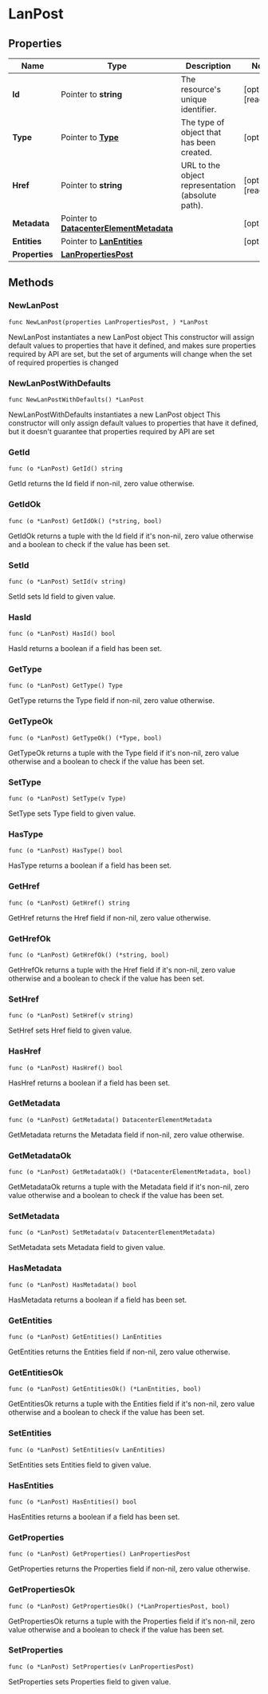 # LanPost

## Properties

|Name | Type | Description | Notes|
|------------ | ------------- | ------------- | -------------|
|**Id** | Pointer to **string** | The resource&#39;s unique identifier. | [optional] [readonly] |
|**Type** | Pointer to [**Type**](Type.md) | The type of object that has been created. | [optional] |
|**Href** | Pointer to **string** | URL to the object representation (absolute path). | [optional] [readonly] |
|**Metadata** | Pointer to [**DatacenterElementMetadata**](DatacenterElementMetadata.md) |  | [optional] |
|**Entities** | Pointer to [**LanEntities**](LanEntities.md) |  | [optional] |
|**Properties** | [**LanPropertiesPost**](LanPropertiesPost.md) |  | |

## Methods

### NewLanPost

`func NewLanPost(properties LanPropertiesPost, ) *LanPost`

NewLanPost instantiates a new LanPost object
This constructor will assign default values to properties that have it defined,
and makes sure properties required by API are set, but the set of arguments
will change when the set of required properties is changed

### NewLanPostWithDefaults

`func NewLanPostWithDefaults() *LanPost`

NewLanPostWithDefaults instantiates a new LanPost object
This constructor will only assign default values to properties that have it defined,
but it doesn't guarantee that properties required by API are set

### GetId

`func (o *LanPost) GetId() string`

GetId returns the Id field if non-nil, zero value otherwise.

### GetIdOk

`func (o *LanPost) GetIdOk() (*string, bool)`

GetIdOk returns a tuple with the Id field if it's non-nil, zero value otherwise
and a boolean to check if the value has been set.

### SetId

`func (o *LanPost) SetId(v string)`

SetId sets Id field to given value.

### HasId

`func (o *LanPost) HasId() bool`

HasId returns a boolean if a field has been set.

### GetType

`func (o *LanPost) GetType() Type`

GetType returns the Type field if non-nil, zero value otherwise.

### GetTypeOk

`func (o *LanPost) GetTypeOk() (*Type, bool)`

GetTypeOk returns a tuple with the Type field if it's non-nil, zero value otherwise
and a boolean to check if the value has been set.

### SetType

`func (o *LanPost) SetType(v Type)`

SetType sets Type field to given value.

### HasType

`func (o *LanPost) HasType() bool`

HasType returns a boolean if a field has been set.

### GetHref

`func (o *LanPost) GetHref() string`

GetHref returns the Href field if non-nil, zero value otherwise.

### GetHrefOk

`func (o *LanPost) GetHrefOk() (*string, bool)`

GetHrefOk returns a tuple with the Href field if it's non-nil, zero value otherwise
and a boolean to check if the value has been set.

### SetHref

`func (o *LanPost) SetHref(v string)`

SetHref sets Href field to given value.

### HasHref

`func (o *LanPost) HasHref() bool`

HasHref returns a boolean if a field has been set.

### GetMetadata

`func (o *LanPost) GetMetadata() DatacenterElementMetadata`

GetMetadata returns the Metadata field if non-nil, zero value otherwise.

### GetMetadataOk

`func (o *LanPost) GetMetadataOk() (*DatacenterElementMetadata, bool)`

GetMetadataOk returns a tuple with the Metadata field if it's non-nil, zero value otherwise
and a boolean to check if the value has been set.

### SetMetadata

`func (o *LanPost) SetMetadata(v DatacenterElementMetadata)`

SetMetadata sets Metadata field to given value.

### HasMetadata

`func (o *LanPost) HasMetadata() bool`

HasMetadata returns a boolean if a field has been set.

### GetEntities

`func (o *LanPost) GetEntities() LanEntities`

GetEntities returns the Entities field if non-nil, zero value otherwise.

### GetEntitiesOk

`func (o *LanPost) GetEntitiesOk() (*LanEntities, bool)`

GetEntitiesOk returns a tuple with the Entities field if it's non-nil, zero value otherwise
and a boolean to check if the value has been set.

### SetEntities

`func (o *LanPost) SetEntities(v LanEntities)`

SetEntities sets Entities field to given value.

### HasEntities

`func (o *LanPost) HasEntities() bool`

HasEntities returns a boolean if a field has been set.

### GetProperties

`func (o *LanPost) GetProperties() LanPropertiesPost`

GetProperties returns the Properties field if non-nil, zero value otherwise.

### GetPropertiesOk

`func (o *LanPost) GetPropertiesOk() (*LanPropertiesPost, bool)`

GetPropertiesOk returns a tuple with the Properties field if it's non-nil, zero value otherwise
and a boolean to check if the value has been set.

### SetProperties

`func (o *LanPost) SetProperties(v LanPropertiesPost)`

SetProperties sets Properties field to given value.




